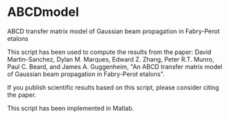 # ABCDmodel
ABCD transfer matrix model of Gaussian beam propagation in Fabry-Perot etalons

This script has been used to compute the results from the paper: 
David Martin-Sanchez, Dylan M. Marques, Edward Z. Zhang, Peter R.T. Munro, Paul C. Beard, and James A. Guggenheim, "An ABCD transfer matrix model of Gaussian beam propagation in Fabry-Perot etalons".

If you publish scientific results based on this script, please consider citing the paper.

This script has been implemented in Matlab.
